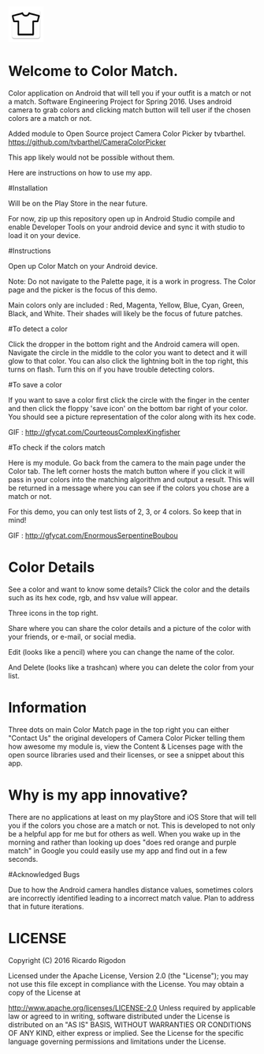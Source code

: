 
![logo](https://github.com/ricardorigodon/ColorMatch/blob/master/images/ic_launcher.png)
# Welcome to Color Match.

Color application on Android that will tell you if your outfit is a match or not a match. Software Engineering Project for Spring 2016.
Uses android camera to grab colors and clicking match button will tell user if the chosen colors are a match or not.

Added module to Open Source project Camera Color Picker by tvbarthel. https://github.com/tvbarthel/CameraColorPicker

This app likely would not be possible without them.

Here are instructions on how to use my app.

#Installation

Will be on the Play Store in the near future.

For now, zip up this repository open up in Android Studio compile and enable Developer Tools on your android device and sync it with studio to load it on your device.

#Instructions

Open up Color Match on your Android device.

Note: Do not navigate to the Palette page, it is a work in progress. The Color page and the picker is the focus of this demo.

Main colors only are included : Red, Magenta, Yellow, Blue, Cyan, Green, Black, and White. Their shades will likely be the focus of future patches.


#To detect a color

Click the dropper in the bottom right and the Android camera will open.
Navigate the circle in the middle to the color you want to detect and it will glow to that color.
You can also click the lightning bolt in the top right, this turns on flash. Turn this on if you have trouble detecting colors.


#To save a color

If you want to save a color first click the circle with the finger in the center and then click the floppy 'save icon' on the bottom bar right of your color. You should see a picture representation of the color along with its hex code.

GIF : http://gfycat.com/CourteousComplexKingfisher


#To check if the colors match

Here is my module. Go back from the camera to the main page under the Color tab. The left corner hosts the match button where if you click it will pass in your colors into the matching algorithm and output a result. This will be returned in a message where you can see if the colors you chose are a match or not.

For this demo, you can only test lists of 2, 3, or 4 colors. So keep that in mind!

GIF : http://gfycat.com/EnormousSerpentineBoubou


# Color Details

See a color and want to know some details? Click the color and the details such as its hex code, rgb, and hsv value will appear.

Three icons in the top right.

Share where you can share the color details and a picture of the color with your friends, or e-mail, or social media. 

Edit (looks like a pencil) where you can change the name of the color. 

And Delete (looks like a trashcan) where you can delete the color from your list.



# Information

Three dots on main Color Match page in the top right you can either "Contact Us" the original developers of Camera Color Picker telling them how awesome my module is, view the Content & Licenses page with the open source libraries used and their licenses, or see a snippet about this app.

# Why is my app innovative?

There are no applications at least on my playStore and iOS Store that will tell you if the colors you chose are a match or not. This is developed to not only be a helpful app for me but for others as well. When you wake up in the morning and rather than looking up does "does red orange and purple match" in Google you could easily use my app and find out in a few seconds.


#Acknowledged Bugs

Due to how the Android camera handles distance values, sometimes colors are incorrectly identified leading to a incorrect match value. Plan to address that in future iterations.




# LICENSE

Copyright (C) 2016 Ricardo Rigodon

Licensed under the Apache License, Version 2.0 (the "License"); you may not use this file except in compliance with the License. You may obtain a copy of the License at

http://www.apache.org/licenses/LICENSE-2.0
Unless required by applicable law or agreed to in writing, software distributed under the License is distributed on an "AS IS" BASIS, WITHOUT WARRANTIES OR CONDITIONS OF ANY KIND, either express or implied. See the License for the specific language governing permissions and limitations under the License.
